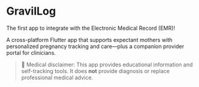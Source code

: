 # GravilLog
The first app to integrate with the Electronic Medical Record (EMR)!

A cross-platform Flutter app that supports expectant mothers with personalized pregnancy tracking and care—plus a companion provider portal for clinicians.

> 🚨 Medical disclaimer: This app provides educational information and self-tracking tools. It does **not** provide diagnosis or replace professional medical advice.